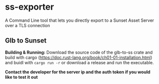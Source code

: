# ss-exporter
A Command Line tool that lets you directly export to a Sunset Asset Server over a TLS connection

## Glb to Sunset

**Building & Running:** Download the source code of the glb-to-ss crate and build with cargo (https://doc.rust-lang.org/book/ch01-01-installation.html) and buidl with `cargo run -r` or download a release and run the executable.

**Contact the developer for the server ip and the auth token if you would like to test it out**
